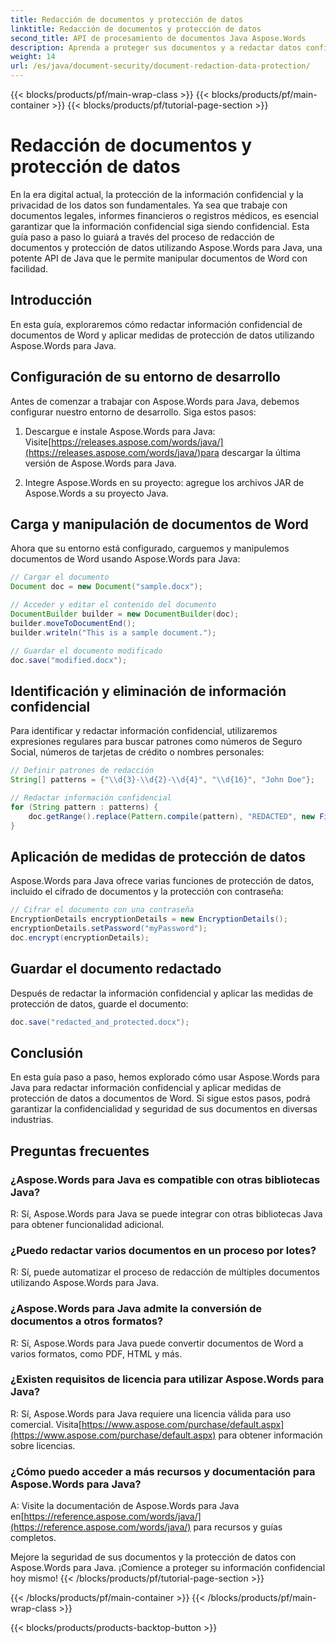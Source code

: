 ```yaml
---
title: Redacción de documentos y protección de datos
linktitle: Redacción de documentos y protección de datos
second_title: API de procesamiento de documentos Java Aspose.Words
description: Aprenda a proteger sus documentos y a redactar datos confidenciales con Aspose.Words para Java. Guía paso a paso con código fuente.
weight: 14
url: /es/java/document-security/document-redaction-data-protection/
---
```


{{< blocks/products/pf/main-wrap-class >}}
{{< blocks/products/pf/main-container >}}
{{< blocks/products/pf/tutorial-page-section >}}

# Redacción de documentos y protección de datos


En la era digital actual, la protección de la información confidencial y la privacidad de los datos son fundamentales. Ya sea que trabaje con documentos legales, informes financieros o registros médicos, es esencial garantizar que la información confidencial siga siendo confidencial. Esta guía paso a paso lo guiará a través del proceso de redacción de documentos y protección de datos utilizando Aspose.Words para Java, una potente API de Java que le permite manipular documentos de Word con facilidad.

## Introducción

En esta guía, exploraremos cómo redactar información confidencial de documentos de Word y aplicar medidas de protección de datos utilizando Aspose.Words para Java. 

## Configuración de su entorno de desarrollo

Antes de comenzar a trabajar con Aspose.Words para Java, debemos configurar nuestro entorno de desarrollo. Siga estos pasos:

1.  Descargue e instale Aspose.Words para Java: Visite[https://releases.aspose.com/words/java/](https://releases.aspose.com/words/java/)para descargar la última versión de Aspose.Words para Java.

2. Integre Aspose.Words en su proyecto: agregue los archivos JAR de Aspose.Words a su proyecto Java.

## Carga y manipulación de documentos de Word

Ahora que su entorno está configurado, carguemos y manipulemos documentos de Word usando Aspose.Words para Java:

```java
// Cargar el documento
Document doc = new Document("sample.docx");

// Acceder y editar el contenido del documento
DocumentBuilder builder = new DocumentBuilder(doc);
builder.moveToDocumentEnd();
builder.writeln("This is a sample document.");

// Guardar el documento modificado
doc.save("modified.docx");
```

## Identificación y eliminación de información confidencial

Para identificar y redactar información confidencial, utilizaremos expresiones regulares para buscar patrones como números de Seguro Social, números de tarjetas de crédito o nombres personales:

```java
// Definir patrones de redacción
String[] patterns = {"\\d{3}-\\d{2}-\\d{4}", "\\d{16}", "John Doe"};

// Redactar información confidencial
for (String pattern : patterns) {
    doc.getRange().replace(Pattern.compile(pattern), "REDACTED", new FindReplaceOptions());
}
```

## Aplicación de medidas de protección de datos

Aspose.Words para Java ofrece varias funciones de protección de datos, incluido el cifrado de documentos y la protección con contraseña:

```java
// Cifrar el documento con una contraseña
EncryptionDetails encryptionDetails = new EncryptionDetails();
encryptionDetails.setPassword("myPassword");
doc.encrypt(encryptionDetails);
```

## Guardar el documento redactado

Después de redactar la información confidencial y aplicar las medidas de protección de datos, guarde el documento:

```java
doc.save("redacted_and_protected.docx");
```

## Conclusión

En esta guía paso a paso, hemos explorado cómo usar Aspose.Words para Java para redactar información confidencial y aplicar medidas de protección de datos a documentos de Word. Si sigue estos pasos, podrá garantizar la confidencialidad y seguridad de sus documentos en diversas industrias.

## Preguntas frecuentes

### ¿Aspose.Words para Java es compatible con otras bibliotecas Java?

R: Sí, Aspose.Words para Java se puede integrar con otras bibliotecas Java para obtener funcionalidad adicional.

### ¿Puedo redactar varios documentos en un proceso por lotes?

R: Sí, puede automatizar el proceso de redacción de múltiples documentos utilizando Aspose.Words para Java.

### ¿Aspose.Words para Java admite la conversión de documentos a otros formatos?

R: Sí, Aspose.Words para Java puede convertir documentos de Word a varios formatos, como PDF, HTML y más.

### ¿Existen requisitos de licencia para utilizar Aspose.Words para Java?

 R: Sí, Aspose.Words para Java requiere una licencia válida para uso comercial. Visita[https://www.aspose.com/purchase/default.aspx](https://www.aspose.com/purchase/default.aspx) para obtener información sobre licencias.

### ¿Cómo puedo acceder a más recursos y documentación para Aspose.Words para Java?

A: Visite la documentación de Aspose.Words para Java en[https://reference.aspose.com/words/java/](https://reference.aspose.com/words/java/) para recursos y guías completos.

Mejore la seguridad de sus documentos y la protección de datos con Aspose.Words para Java. ¡Comience a proteger su información confidencial hoy mismo!
{{< /blocks/products/pf/tutorial-page-section >}}

{{< /blocks/products/pf/main-container >}}
{{< /blocks/products/pf/main-wrap-class >}}

{{< blocks/products/products-backtop-button >}}

